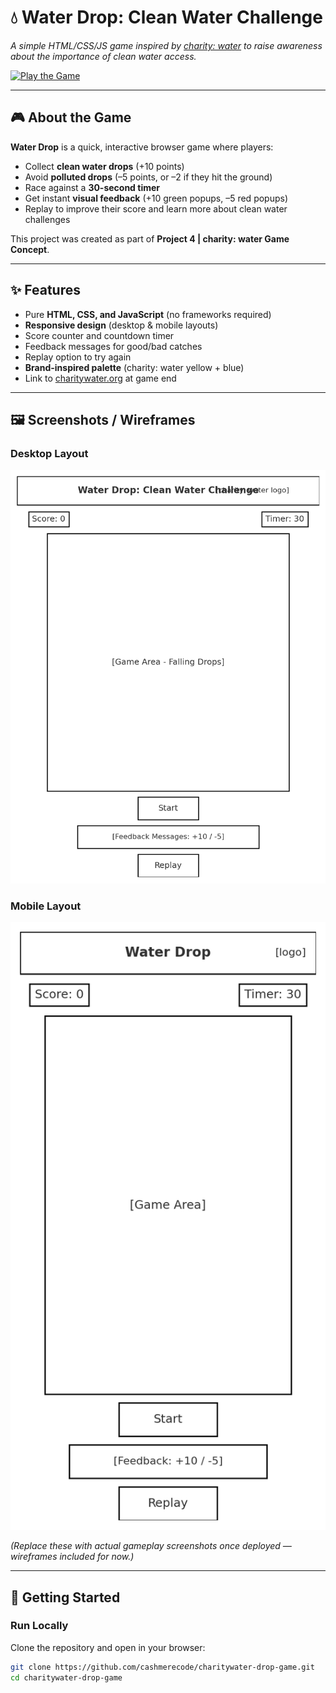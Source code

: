 # 💧 Water Drop: Clean Water Challenge  

*A simple HTML/CSS/JS game inspired by [charity: water](https://www.charitywater.org) to raise awareness about the importance of clean water access.*  

[![Play the Game](https://img.shields.io/badge/Play%20Now-GitHub%20Pages-blue?style=for-the-badge)](https://cashmerecode.github.io/charitywater-drop-game/)

---

## 🎮 About the Game  
**Water Drop** is a quick, interactive browser game where players:  
- Collect **clean water drops** (+10 points)  
- Avoid **polluted drops** (–5 points, or –2 if they hit the ground)  
- Race against a **30-second timer**  
- Get instant **visual feedback** (+10 green popups, –5 red popups)  
- Replay to improve their score and learn more about clean water challenges  

This project was created as part of **Project 4 | charity: water Game Concept**.  

---

## ✨ Features  
- Pure **HTML, CSS, and JavaScript** (no frameworks required)  
- **Responsive design** (desktop & mobile layouts)  
- Score counter and countdown timer  
- Feedback messages for good/bad catches  
- Replay option to try again  
- **Brand-inspired palette** (charity: water yellow + blue)  
- Link to [charitywater.org](https://www.charitywater.org) at game end  

---

## 🖼 Screenshots / Wireframes  

### Desktop Layout  
![Desktop Wireframe](assets/wireframe-desktop.png)  

### Mobile Layout  
![Mobile Wireframe](assets/wireframe-mobile.png)  

*(Replace these with actual gameplay screenshots once deployed — wireframes included for now.)*  

---

## 🚀 Getting Started  

### Run Locally  
Clone the repository and open in your browser:  
```bash
git clone https://github.com/cashmerecode/charitywater-drop-game.git
cd charitywater-drop-game
